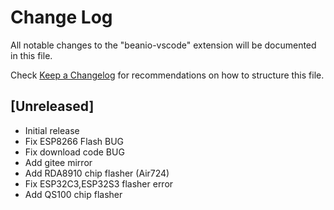 # Change Log

All notable changes to the "beanio-vscode" extension will be documented in this file.

Check [Keep a Changelog](http://keepachangelog.com/) for recommendations on how to structure this file.

## [Unreleased]

- Initial release
- Fix ESP8266 Flash BUG
- Fix download code BUG
- Add gitee mirror
- Add RDA8910 chip flasher (Air724)
- Fix ESP32C3,ESP32S3 flasher error
- Add QS100 chip flasher
